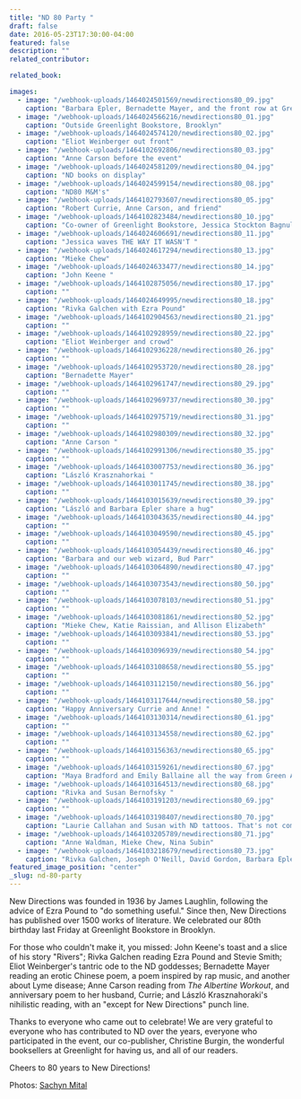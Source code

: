 ```yaml
---
title: "ND 80 Party "
draft: false
date: 2016-05-23T17:30:00-04:00
featured: false
description: ""
related_contributor:

related_book:

images:
  - image: "/webhook-uploads/1464024501569/newdirections80_09.jpg"
    caption: "Barbara Epler, Bernadette Mayer, and the front row at Greenlight look up at John Keene"
  - image: "/webhook-uploads/1464024566216/newdirections80_01.jpg"
    caption: "Outside Greenlight Bookstore, Brooklyn"
  - image: "/webhook-uploads/1464024574120/newdirections80_02.jpg"
    caption: "Eliot Weinberger out front"
  - image: "/webhook-uploads/1464102692806/newdirections80_03.jpg"
    caption: "Anne Carson before the event"
  - image: "/webhook-uploads/1464024581209/newdirections80_04.jpg"
    caption: "ND books on display"
  - image: "/webhook-uploads/1464024599154/newdirections80_08.jpg"
    caption: "ND80 M&M's"
  - image: "/webhook-uploads/1464102793607/newdirections80_05.jpg"
    caption: "Robert Currie, Anne Carson, and friend"
  - image: "/webhook-uploads/1464102823484/newdirections80_10.jpg"
    caption: "Co-owner of Greenlight Bookstore, Jessica Stockton Bagnulo"
  - image: "/webhook-uploads/1464024606691/newdirections80_11.jpg"
    caption: "Jessica waves THE WAY IT WASN'T "
  - image: "/webhook-uploads/1464024617294/newdirections80_13.jpg"
    caption: "Mieke Chew"
  - image: "/webhook-uploads/1464024633477/newdirections80_14.jpg"
    caption: "John Keene "
  - image: "/webhook-uploads/1464102875056/newdirections80_17.jpg"
    caption: ""
  - image: "/webhook-uploads/1464024649995/newdirections80_18.jpg"
    caption: "Rivka Galchen with Ezra Pound"
  - image: "/webhook-uploads/1464102904563/newdirections80_21.jpg"
    caption: ""
  - image: "/webhook-uploads/1464102928959/newdirections80_22.jpg"
    caption: "Eliot Weinberger and crowd"
  - image: "/webhook-uploads/1464102936228/newdirections80_26.jpg"
    caption: ""
  - image: "/webhook-uploads/1464102953720/newdirections80_28.jpg"
    caption: "Bernadette Mayer"
  - image: "/webhook-uploads/1464102961747/newdirections80_29.jpg"
    caption: ""
  - image: "/webhook-uploads/1464102969737/newdirections80_30.jpg"
    caption: ""
  - image: "/webhook-uploads/1464102975719/newdirections80_31.jpg"
    caption: ""
  - image: "/webhook-uploads/1464102980309/newdirections80_32.jpg"
    caption: "Anne Carson "
  - image: "/webhook-uploads/1464102991306/newdirections80_35.jpg"
    caption: ""
  - image: "/webhook-uploads/1464103007753/newdirections80_36.jpg"
    caption: "László Krasznahorkai "
  - image: "/webhook-uploads/1464103011745/newdirections80_38.jpg"
    caption: ""
  - image: "/webhook-uploads/1464103015639/newdirections80_39.jpg"
    caption: "László and Barbara Epler share a hug"
  - image: "/webhook-uploads/1464103043635/newdirections80_44.jpg"
    caption: ""
  - image: "/webhook-uploads/1464103049590/newdirections80_45.jpg"
    caption: ""
  - image: "/webhook-uploads/1464103054439/newdirections80_46.jpg"
    caption: "Barbara and our web wizard, Bud Parr"
  - image: "/webhook-uploads/1464103064890/newdirections80_47.jpg"
    caption: ""
  - image: "/webhook-uploads/1464103073543/newdirections80_50.jpg"
    caption: ""
  - image: "/webhook-uploads/1464103078103/newdirections80_51.jpg"
    caption: ""
  - image: "/webhook-uploads/1464103081861/newdirections80_52.jpg"
    caption: "Mieke Chew, Katie Raissian, and Allison Elizabeth"
  - image: "/webhook-uploads/1464103093841/newdirections80_53.jpg"
    caption: ""
  - image: "/webhook-uploads/1464103096939/newdirections80_54.jpg"
    caption: ""
  - image: "/webhook-uploads/1464103108658/newdirections80_55.jpg"
    caption: ""
  - image: "/webhook-uploads/1464103112150/newdirections80_56.jpg"
    caption: ""
  - image: "/webhook-uploads/1464103117644/newdirections80_58.jpg"
    caption: "Happy Anniversary Currie and Anne! "
  - image: "/webhook-uploads/1464103130314/newdirections80_61.jpg"
    caption: ""
  - image: "/webhook-uploads/1464103134558/newdirections80_62.jpg"
    caption: ""
  - image: "/webhook-uploads/1464103156363/newdirections80_65.jpg"
    caption: ""
  - image: "/webhook-uploads/1464103159261/newdirections80_67.jpg"
    caption: "Maya Bradford and Emily Ballaine all the way from Green Apple Bookstore in San Francisco "
  - image: "/webhook-uploads/1464103164513/newdirections80_68.jpg"
    caption: "Rivka and Susan Bernofsky "
  - image: "/webhook-uploads/1464103191203/newdirections80_69.jpg"
    caption: ""
  - image: "/webhook-uploads/1464103198407/newdirections80_70.jpg"
    caption: "Laurie Callahan and Susan with ND tattoos. That's not coming off. "
  - image: "/webhook-uploads/1464103205789/newdirections80_71.jpg"
    caption: "Anne Waldman, Mieke Chew, Nina Subin"
  - image: "/webhook-uploads/1464103218679/newdirections80_73.jpg"
    caption: "Rivka Galchen, Joseph O'Neill, David Gordon, Barbara Epler"
featured_image_position: "center"
_slug: nd-80-party
---
```


New Directions was founded in 1936 by James Laughlin, following the advice of Ezra Pound to "do something useful." Since then, New Directions has published over 1500 works of literature. We celebrated our 80th birthday last Friday at Greenlight Bookstore in Brooklyn.

For those who couldn't make it, you missed: John Keene's toast and a slice of his story "Rivers"; Rivka Galchen reading Ezra Pound and Stevie Smith; Eliot Weinberger's tantric ode to the ND goddesses; Bernadette Mayer reading an erotic Chinese poem, a poem inspired by rap music, and another about Lyme disease; Anne Carson reading from _The Albertine Workout_, and anniversary poem to her husband, Currie; and László Krasznahoraki's nihilistic reading, with an "except for New Directions" punch line.

Thanks to everyone who came out to celebrate! We are very grateful to everyone who has contributed to ND over the years, everyone who participated in the event, our co-publisher, Christine Burgin, the wonderful booksellers at Greenlight for having us, and all of our readers.

Cheers to 80 years to New Directions!

Photos: [Sachyn Mital](http://sachynmital.com)

